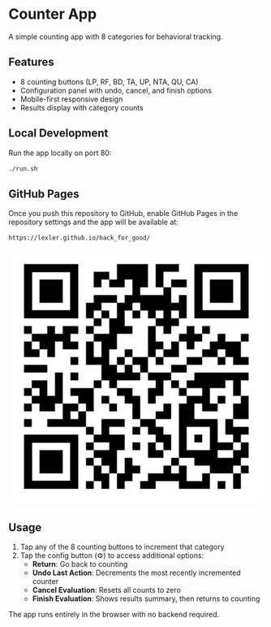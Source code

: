 # Counter App

A simple counting app with 8 categories for behavioral tracking.

## Features

- 8 counting buttons (LP, RF, BD, TA, UP, NTA, QU, CA)
- Configuration panel with undo, cancel, and finish options
- Mobile-first responsive design
- Results display with category counts

## Local Development

Run the app locally on port 80:
```bash
./run.sh
```

## GitHub Pages

Once you push this repository to GitHub, enable GitHub Pages in the repository settings and the app will be available at:
```
https://lexler.github.io/hack_for_good/
```

![QR Code](img/qr-code.svg)

## Usage

1. Tap any of the 8 counting buttons to increment that category
2. Tap the config button (⚙️) to access additional options:
   - **Return**: Go back to counting
   - **Undo Last Action**: Decrements the most recently incremented counter
   - **Cancel Evaluation**: Resets all counts to zero
   - **Finish Evaluation**: Shows results summary, then returns to counting

The app runs entirely in the browser with no backend required.